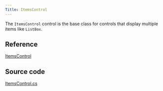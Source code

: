 ```yaml
---
Title: ItemsControl
---
```

The `ItemsControl` control is the base class for controls that display multiple items like `ListBox`.

## Reference
[ItemsControl](http://reference.avaloniaui.net/api/Avalonia.Controls/ItemsControl/)

## Source code
[ItemsControl.cs](https://github.com/AvaloniaUI/Avalonia/blob/master/src/Avalonia.Controls/ItemsControl.cs)